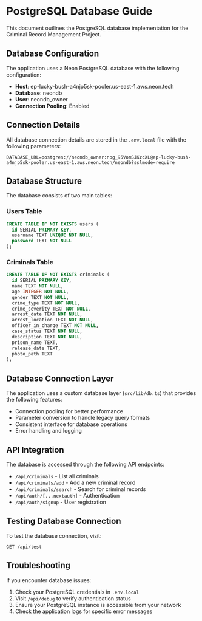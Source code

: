 # PostgreSQL Database Guide

This document outlines the PostgreSQL database implementation for the Criminal Record Management Project.

## Database Configuration

The application uses a Neon PostgreSQL database with the following configuration:

- **Host**: ep-lucky-bush-a4njp5sk-pooler.us-east-1.aws.neon.tech
- **Database**: neondb
- **User**: neondb_owner
- **Connection Pooling**: Enabled

## Connection Details

All database connection details are stored in the `.env.local` file with the following parameters:

```
DATABASE_URL=postgres://neondb_owner:npg_95VomSJKzcXL@ep-lucky-bush-a4njp5sk-pooler.us-east-1.aws.neon.tech/neondb?sslmode=require
```

## Database Structure

The database consists of two main tables:

### Users Table
```sql
CREATE TABLE IF NOT EXISTS users (
  id SERIAL PRIMARY KEY,
  username TEXT UNIQUE NOT NULL,
  password TEXT NOT NULL 
);
```

### Criminals Table
```sql
CREATE TABLE IF NOT EXISTS criminals (
  id SERIAL PRIMARY KEY,
  name TEXT NOT NULL,
  age INTEGER NOT NULL,
  gender TEXT NOT NULL,
  crime_type TEXT NOT NULL,
  crime_severity TEXT NOT NULL,
  arrest_date TEXT NOT NULL,
  arrest_location TEXT NOT NULL,
  officer_in_charge TEXT NOT NULL,
  case_status TEXT NOT NULL,
  description TEXT NOT NULL,
  prison_name TEXT,
  release_date TEXT,
  photo_path TEXT
);
```

## Database Connection Layer

The application uses a custom database layer (`src/lib/db.ts`) that provides the following features:

- Connection pooling for better performance
- Parameter conversion to handle legacy query formats
- Consistent interface for database operations
- Error handling and logging

## API Integration

The database is accessed through the following API endpoints:

- `/api/criminals` - List all criminals
- `/api/criminals/add` - Add a new criminal record
- `/api/criminals/search` - Search for criminal records
- `/api/auth/[...nextauth]` - Authentication
- `/api/auth/signup` - User registration

## Testing Database Connection

To test the database connection, visit:

```
GET /api/test
```

## Troubleshooting

If you encounter database issues:

1. Check your PostgreSQL credentials in `.env.local`
2. Visit `/api/debug` to verify authentication status
3. Ensure your PostgreSQL instance is accessible from your network
4. Check the application logs for specific error messages
